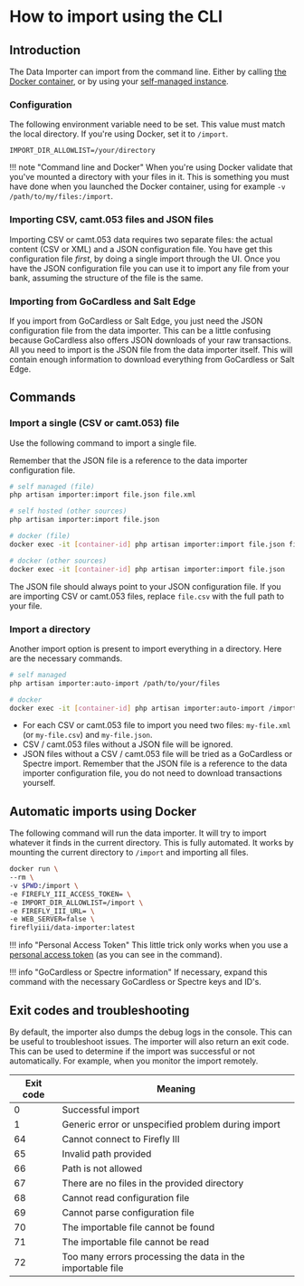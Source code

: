 # How to import using the CLI

## Introduction

The Data Importer can import from the command line. Either by calling [the Docker container](../installation/docker.md), or by using your [self-managed instance](../installation/self-managed.md).

### Configuration

The following environment variable need to be set. This value must match the local directory. If you're using Docker, set it to `/import`.

```
IMPORT_DIR_ALLOWLIST=/your/directory
```

!!! note "Command line and Docker"
    When you're using Docker validate that you've mounted a directory with your files in it. This is something you must have done when you launched the Docker container, using for example `-v /path/to/my/files:/import`.



### Importing CSV, camt.053 files and JSON files

Importing CSV or camt.053 data requires two separate files: the actual content (CSV or XML) and a JSON configuration file. You have get this configuration file *first*, by doing a single import through the UI. Once you have the JSON configuration file you can use it to import any file from your bank, assuming the structure of the file is the same.

### Importing from GoCardless and Salt Edge

If you import from GoCardless or Salt Edge, you just need the JSON configuration file from the data importer. This can be a little confusing because GoCardless also offers JSON downloads of your raw transactions. All you need to import is the JSON file from the data importer itself. This will contain enough information to download everything from GoCardless or Salt Edge.

## Commands

### Import a single (CSV or camt.053) file

Use the following command to import a single file.

Remember that the JSON file is a reference to the data importer configuration file.

```bash
# self managed (file)
php artisan importer:import file.json file.xml

# self hosted (other sources)
php artisan importer:import file.json

# docker (file)
docker exec -it [container-id] php artisan importer:import file.json file.csv

# docker (other sources)
docker exec -it [container-id] php artisan importer:import file.json
```

The JSON file should always point to your JSON configuration file. If you are importing CSV or camt.053 files, replace `file.csv` with the full path to your file.

### Import a directory

Another import option is present to import everything in a directory. Here are the necessary commands.

```bash
# self managed
php artisan importer:auto-import /path/to/your/files

# docker
docker exec -it [container-id] php artisan importer:auto-import /import
```

- For each CSV or camt.053 file to import you need two files: `my-file.xml` (or `my-file.csv`) and `my-file.json`.
- CSV / camt.053 files without a JSON file will be ignored.
- JSON files without a CSV / camt.053 file will be tried as a GoCardless or Spectre import. Remember that the JSON file is a reference to the data importer configuration file, you do not need to download transactions yourself.

## Automatic imports using Docker

The following command will run the data importer. It will try to import whatever it finds in the current directory. This is fully automated. It works by mounting the current directory to `/import` and importing all files.

```bash
docker run \
--rm \
-v $PWD:/import \
-e FIREFLY_III_ACCESS_TOKEN= \
-e IMPORT_DIR_ALLOWLIST=/import \
-e FIREFLY_III_URL= \
-e WEB_SERVER=false \
fireflyiii/data-importer:latest
```

!!! info "Personal Access Token"
    This little trick only works when you use a [personal access token](../how-to-configure.md) (as you can see in the command).

!!! info "GoCardless or Spectre information"
    If necessary, expand this command with the necessary GoCardless or Spectre keys and ID's.

## Exit codes and troubleshooting

By default, the importer also dumps the debug logs in the console. This can be useful to troubleshoot issues. The importer will also return an exit code. This can be used to determine if the import was successful or not automatically. For example, when you monitor the import remotely.

| Exit code | Meaning                                                    |
|-----------|------------------------------------------------------------|
| 0         | Successful import                                          |
| 1         | Generic error or unspecified problem during import         |
| 64        | Cannot connect to Firefly III                              |
| 65        | Invalid path provided                                      |
| 66        | Path is not allowed                                        |
| 67        | There are no files in the provided directory               |
| 68        | Cannot read configuration file                             |
| 69        | Cannot parse configuration file                            |
| 70        | The importable file cannot be found                        |
| 71        | The importable file cannot be read                         |
| 72        | Too many errors processing the data in the importable file |
